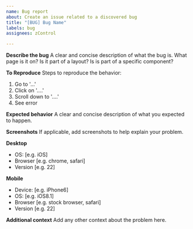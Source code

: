 ```yaml
---
name: Bug report
about: Create an issue related to a discovered bug
title: "[BUG] Bug Name"
labels: bug
assignees: zControl

---
```


**Describe the bug**
A clear and concise description of what the bug is.
What page is it on?  Is it part of a layout?  Is is part of a specific component?

**To Reproduce**
Steps to reproduce the behavior:
1. Go to '...'
2. Click on '....'
3. Scroll down to '....'
4. See error

**Expected behavior**
A clear and concise description of what you expected to happen.

**Screenshots**
If applicable, add screenshots to help explain your problem.

**Desktop**
 - OS: [e.g. iOS]
 - Browser [e.g. chrome, safari]
 - Version [e.g. 22]

**Mobile**
 - Device: [e.g. iPhone6]
 - OS: [e.g. iOS8.1]
 - Browser [e.g. stock browser, safari]
 - Version [e.g. 22]

**Additional context**
Add any other context about the problem here.
